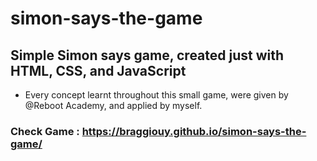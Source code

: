 # simon-says-the-game

## Simple Simon says game, created just with HTML, CSS, and JavaScript

- Every concept learnt throughout this small game, were given by @Reboot Academy, and applied by myself. 

### Check Game : https://braggiouy.github.io/simon-says-the-game/


